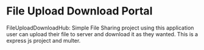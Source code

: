 # File Upload Download Portal
FileUploadDownloadHub: Simple File Sharing project using this application user can upload their file to server and download it as they wanted. This is a express js project and multer.
